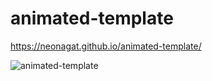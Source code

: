 # animated-template

https://neonagat.github.io/animated-template/

![animated-template](https://user-images.githubusercontent.com/73759315/158076325-114f9728-6314-431e-b20c-0c3e397a0076.png)
